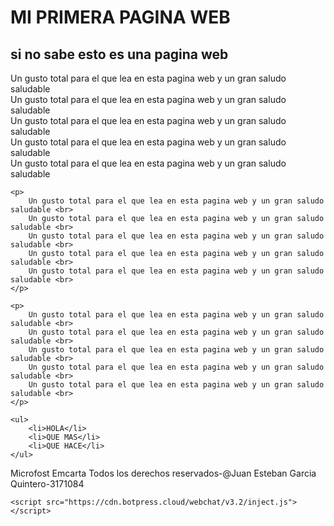 <html>

<head>
    <title>Document</title>

<body>
    <h1>MI PRIMERA PAGINA WEB</h1>
    <h2>si no sabe esto es una pagina web</h2>
    </head>
    <p>
        Un gusto total para el que lea en esta pagina web y un gran saludo saludable <br>
        Un gusto total para el que lea en esta pagina web y un gran saludo saludable <br>
        Un gusto total para el que lea en esta pagina web y un gran saludo saludable <br>
        Un gusto total para el que lea en esta pagina web y un gran saludo saludable <br>
        Un gusto total para el que lea en esta pagina web y un gran saludo saludable <br>
    </p>

    <p>
        Un gusto total para el que lea en esta pagina web y un gran saludo saludable <br>
        Un gusto total para el que lea en esta pagina web y un gran saludo saludable <br>
        Un gusto total para el que lea en esta pagina web y un gran saludo saludable <br>
        Un gusto total para el que lea en esta pagina web y un gran saludo saludable <br>
        Un gusto total para el que lea en esta pagina web y un gran saludo saludable <br>
    </p>

    <p>
        Un gusto total para el que lea en esta pagina web y un gran saludo saludable <br>
        Un gusto total para el que lea en esta pagina web y un gran saludo saludable <br>
        Un gusto total para el que lea en esta pagina web y un gran saludo saludable <br>
        Un gusto total para el que lea en esta pagina web y un gran saludo saludable <br>
        Un gusto total para el que lea en esta pagina web y un gran saludo saludable <br>
    </p>

    <ul>
        <li>HOLA</li>
        <li>QUE MAS</li>
        <li>QUE HACE</li>
    </ul>
</body>

</html>
<footer>Microfost Emcarta Todos los derechos reservados-@Juan Esteban Garcia Quintero-3171084</Footer>


    <script src="https://cdn.botpress.cloud/webchat/v3.2/inject.js"></script>
<script src="https://files.bpcontent.cloud/2025/08/15/12/20250815124051-KWYUD88J.js" defer></script>
    
